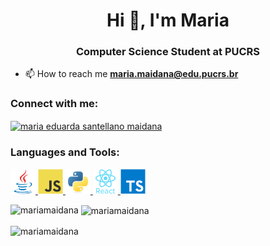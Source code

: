 <h1 align="center">Hi 👋, I'm Maria</h1>
<h3 align="center">Computer Science Student at PUCRS</h3>

- 📫 How to reach me **maria.maidana@edu.pucrs.br**

<h3 align="left">Connect with me:</h3>
<p align="left">
<a href="https://linkedin.com/in/maria eduarda santellano maidana" target="blank"><img align="center" src="https://raw.githubusercontent.com/rahuldkjain/github-profile-readme-generator/master/src/images/icons/Social/linked-in-alt.svg" alt="maria eduarda santellano maidana" height="30" width="40" /></a>
</p>

<h3 align="left">Languages and Tools:</h3>
<p align="left"> <a href="https://www.java.com" target="_blank" rel="noreferrer"> <img src="https://raw.githubusercontent.com/devicons/devicon/master/icons/java/java-original.svg" alt="java" width="40" height="40"/> </a> <a href="https://developer.mozilla.org/en-US/docs/Web/JavaScript" target="_blank" rel="noreferrer"> <img src="https://raw.githubusercontent.com/devicons/devicon/master/icons/javascript/javascript-original.svg" alt="javascript" width="40" height="40"/> </a> <a href="https://www.python.org" target="_blank" rel="noreferrer"> <img src="https://raw.githubusercontent.com/devicons/devicon/master/icons/python/python-original.svg" alt="python" width="40" height="40"/> </a> <a href="https://reactjs.org/" target="_blank" rel="noreferrer"> <img src="https://raw.githubusercontent.com/devicons/devicon/master/icons/react/react-original-wordmark.svg" alt="react" width="40" height="40"/> </a> <a href="https://www.typescriptlang.org/" target="_blank" rel="noreferrer"> <img src="https://raw.githubusercontent.com/devicons/devicon/master/icons/typescript/typescript-original.svg" alt="typescript" width="40" height="40"/> </a> </p>

<p><img align="left" src="https://github-readme-stats.vercel.app/api/top-langs?username=mariamaidana&show_icons=true&locale=en&layout=compact" alt="mariamaidana" /></p>

<p>&nbsp;<img align="center" src="https://github-readme-stats.vercel.app/api?username=mariamaidana&show_icons=true&theme=dark&locale=en" alt="mariamaidana" /></p>

<p><img align="center" src="https://github-readme-streak-stats.herokuapp.com/?user=mariamaidana&" alt="mariamaidana" /></p>

